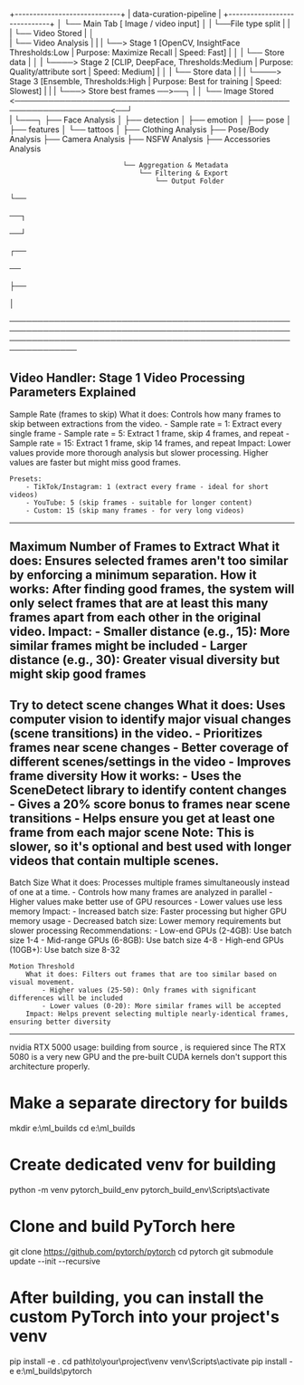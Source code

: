 +-----------------------------+
|   data-curation-pipeline    |
+-----------------------------+
    │
    └── Main Tab [ Image / video input]
                │
                |
                └──File type split
                    |    |
                    |    └── Video Stored
                    |         │                                                                                                                   
                    |         └── Video Analysis
                    |               |
                    |               └──> Stage 1 [OpenCV, InsightFace Thresholds:Low | Purpose: Maximize Recall | Speed: Fast]
                    |                       │
                    |                       └── Store data
                    |                               │
                    |                               └────> Stage 2 [CLIP, DeepFace, Thresholds:Medium | Purpose: Quality/attribute sort | Speed: Medium]
                    |                                        │
                    |                                        └── Store data
                    |                                               |
                    |                                               └────> Stage 3 [Ensemble, Thresholds:High | Purpose: Best for training | Speed: Slowest]
                    |                                                           |
                    |                                                           └───> Store best frames ──>──┐
                    |                                                                                        │
                    └── Image Stored  <───────────────────────────────────────────────────────────────────<──┘                     
                            |
                            └───┐
                                ├── Face Analysis
                                │   ├── detection
                                │   ├── emotion
                                │   ├── pose
                                │   ├── features
                                │   └── tattoos
                                │
                                ├── Clothing Analysis
                                ├── Pose/Body Analysis
                                ├── Camera Analysis
                                ├── NSFW Analysis
                                ├── Accessories Analysis


                                

                                └── Aggregation & Metadata
                                    └── Filtering & Export
                                        └── Output Folder




└──

──┐

──┘

┌──


──

├──


│

──────────────────────────────────────────────────────────────────────────────────────────────────────────────────────────────────────────────────────────────────


Video Handler:
    Stage 1
        Video Processing Parameters Explained
--------------------------------------------------------------------------------------------------------------------------------------------------------------------

Sample Rate (frames to skip)
    What it does: Controls how many frames to skip between extractions from the video.
        - Sample rate = 1: Extract every single frame
        - Sample rate = 5: Extract 1 frame, skip 4 frames, and repeat
        - Sample rate = 15: Extract 1 frame, skip 14 frames, and repeat
    Impact: Lower values provide more thorough analysis but slower processing. Higher values are faster but might miss good frames.


    Presets:
        - TikTok/Instagram: 1 (extract every frame - ideal for short videos)
        - YouTube: 5 (skip frames - suitable for longer content)
        - Custom: 15 (skip many frames - for very long videos)
--------------------------------------------------------------------------------------------------------------------------------------------------------------------

Maximum Number of Frames to Extract
    What it does: Ensures selected frames aren't too similar by enforcing a minimum separation.
        How it works: After finding good frames, the system will only select frames that are at least this many frames apart from each other in the original video.
    Impact:
        - Smaller distance (e.g., 15): More similar frames might be included
        - Larger distance (e.g., 30): Greater visual diversity but might skip good frames
--------------------------------------------------------------------------------------------------------------------------------------------------------------------

Try to detect scene changes
    What it does: Uses computer vision to identify major visual changes (scene transitions) in the video.
        - Prioritizes frames near scene changes
        - Better coverage of different scenes/settings in the video
        - Improves frame diversity
    How it works:
        - Uses the SceneDetect library to identify content changes
        - Gives a 20% score bonus to frames near scene transitions
        - Helps ensure you get at least one frame from each major scene
Note: This is slower, so it's optional and best used with longer videos that contain multiple scenes.
--------------------------------------------------------------------------------------------------------------------------------------------------------------------

Batch Size
    What it does: Processes multiple frames simultaneously instead of one at a time.
        - Controls how many frames are analyzed in parallel
        - Higher values make better use of GPU resources
        - Lower values use less memory
    Impact:
        - Increased batch size: Faster processing but higher GPU memory usage
        - Decreased batch size: Lower memory requirements but slower processing
    Recommendations:
        - Low-end GPUs (2-4GB): Use batch size 1-4
        - Mid-range GPUs (6-8GB): Use batch size 4-8
        - High-end GPUs (10GB+): Use batch size 8-32

    Motion Threshold
        What it does: Filters out frames that are too similar based on visual movement.
            - Higher values (25-50): Only frames with significant differences will be included
            - Lower values (0-20): More similar frames will be accepted
        Impact: Helps prevent selecting multiple nearly-identical frames, ensuring better diversity
--------------------------------------------------------------------------------------------------------------------------------------------------------------------


nvidia RTX 5000 usage:
    building from source , is requiered since  The RTX 5080 is a very new GPU and the pre-built CUDA kernels don't support this architecture properly.

# Make a separate directory for builds
mkdir e:\ml_builds
cd e:\ml_builds

# Create dedicated venv for building
python -m venv pytorch_build_env
pytorch_build_env\Scripts\activate

# Clone and build PyTorch here
git clone https://github.com/pytorch/pytorch
cd pytorch
git submodule update --init --recursive

# After building, you can install the custom PyTorch into your project's venv
pip install -e .
cd path\to\your\project\venv
venv\Scripts\activate
pip install -e e:\ml_builds\pytorch